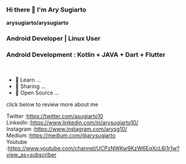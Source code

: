 ### Hi there 👋 I'm Ary Sugiarto

**arysugiarto/arysugiarto**

<h3>Android Developer | Linux User</h3>

<h3>Android Development :  Kotlin + JAVA + Dart + Flutter</h3> 
<br>

- 🔭 Learn ...
- 🌱 Sharing ...
- 👯 Open Source ...


click below to review more about me

Twitter   :https://twitter.com/asugiarto10 <br>
LinkedIn  :https://www.linkedin.com/in/arysugiarto10/ <br>
Instagram :https://www.instagram.com/arysg10/ <br>
Medium    :https://medium.com/@arysugiarto <br>
Youtube   :https://www.youtube.com/channel/UCPzNWKw9KzW6EqXcL6i1r1w?view_as=subscriber

<!-- <img src="https://flutterdev.tech/wp-content/uploads/2020/08/flutter-dev-logo.png" alt="Girl in a jacket" width="30" height="20"> -->


